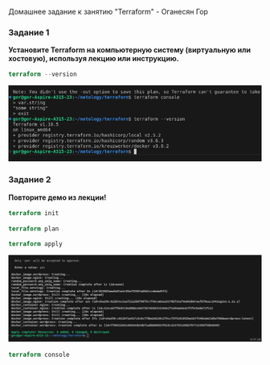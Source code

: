 Домашнее задание к занятию "Terraform" - Оганесян Гор


### Задание 1

**Установите Terraform на компьютерную систему (виртуальную или хостовую), используя лекцию или инструкцию.**


```tf
terraform --version
```

![terraform-installed](https://github.com/hovhannisyan-code/terraform/blob/master/img/screenshot_0.png)

### Задание 2 

**Повторите демо из лекции!**

```tf
terraform init
```
```tf
terraform plan
```

```tf
terraform apply
```
![terraform-installed](https://github.com/hovhannisyan-code/terraform/blob/master/img/screenshot_1.png)

```tf
terraform console 
```

